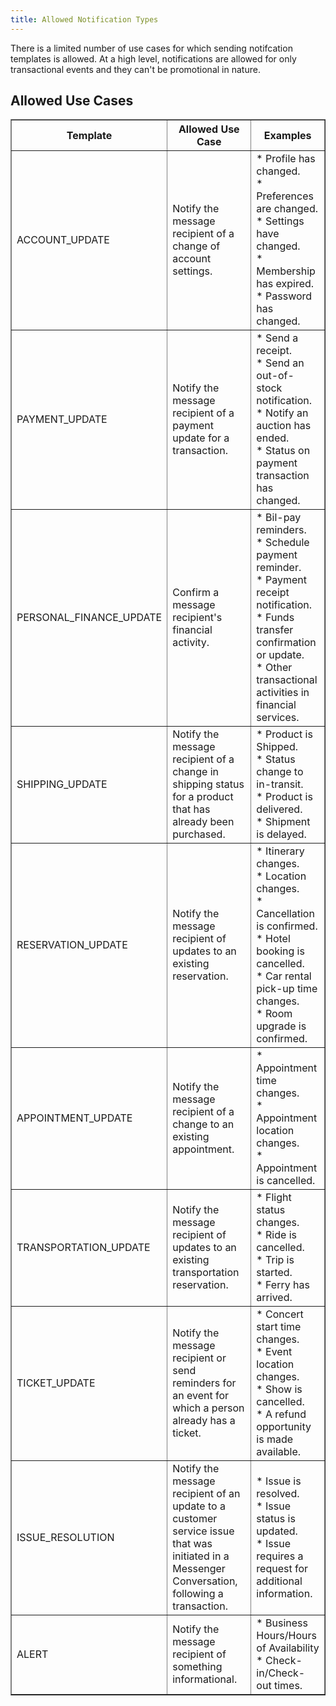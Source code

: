 ```yaml
---
title: Allowed Notification Types
---
```


There is a limited number of use cases for which sending notifcation templates is allowed. At a high level, notifications are allowed for only transactional events and they can't be promotional in nature.


## Allowed Use Cases


<table border="1" class="docutils">
   <thead>
      <tr>
         <th>Template</th>
         <th>Allowed Use Case</th>
         <th>Examples</th>
      </tr>
   </thead>
   <tbody>
      <tr>
         <td>ACCOUNT_UPDATE</td>
         <td>Notify the message recipient of a change of account settings.</td>
         <td>
            * Profile has changed.<br/>
            * Preferences are changed.<br/>
            * Settings have changed.<br/>
            * Membership has expired.<br/>
            * Password has changed.
         </td>
      </tr>
      <tr>
         <td>PAYMENT_UPDATE</td>
         <td>Notify the message recipient of a payment update for a transaction.</td>
         <td>
            * Send a receipt.<br/>
            * Send an out-of-stock notification.<br/>
            * Notify an auction has ended.<br/>
            * Status on payment transaction has changed.
         </td>
      </tr>
      <tr>
         <td>PERSONAL_FINANCE_UPDATE</td>
         <td>Confirm a message recipient's financial activity.</td>
         <td>
            * Bil-pay reminders.<br/>
            * Schedule payment reminder.<br/>
            * Payment receipt notification.<br/>
            * Funds transfer confirmation or update.<br/>
            * Other transactional activities in financial services.
         </td>
      </tr>
      <tr>
         <td>SHIPPING_UPDATE</td>
         <td>Notify the message recipient of a change in shipping status for a product that has already been  purchased.</td>
         <td>
            * Product is Shipped.<br/>
            * Status change to in-transit.<br/>
            * Product is delivered.<br/>
            * Shipment is delayed.
         </td>
      </tr>
      <tr>
         <td>RESERVATION_UPDATE</td>
         <td>Notify the message recipient of updates to an existing reservation.</td>
         <td>
            * Itinerary changes.<br/>
            * Location changes.<br/>
            * Cancellation is confirmed.<br/>
            * Hotel booking is cancelled.<br/>
            * Car rental pick-up time changes.<br/>
            * Room upgrade is confirmed.
         </td>
      </tr>
      <tr>
         <td>APPOINTMENT_UPDATE</td>
         <td>Notify the message recipient of a change to an existing appointment.</td>
         <td>
            * Appointment time changes.<br/>
            * Appointment location changes.<br/>
            * Appointment is cancelled.
         </td>
      </tr>
      <tr>
         <td>TRANSPORTATION_UPDATE</td>
         <td>Notify the message recipient of updates to an existing transportation reservation.</td>
         <td>
            * Flight status changes.<br/>
            * Ride is cancelled.<br/>
            * Trip is started.<br/>
            * Ferry has arrived.
         </td>
      </tr>
      <tr>
         <td>TICKET_UPDATE</td>
         <td>Notify the message recipient or send reminders for an event for which a person already has a ticket.</td>
         <td>
            * Concert start time changes.<br/>
            * Event location changes.<br/>
            * Show is cancelled.<br/>
            * A refund opportunity is made available.
         </td>
      </tr>
      <tr>
         <td>ISSUE_RESOLUTION</td>
         <td>Notify the message recipient of an update to a customer service issue that was initiated in a Messenger Conversation, following a transaction.</td>
         <td>
            * Issue is resolved.<br/>
            * Issue status is updated.<br/>
            * Issue requires a request for additional information.
         </td>
      </tr>
      <tr>
         <td>ALERT</td>
         <td>Notify the message recipient of something informational.</td>
         <td>
            * Business Hours/Hours of Availability<br/>
            * Check-in/Check-out times.
         </td>
      </tr>
    </tbody>
</table>
